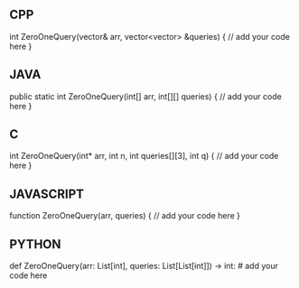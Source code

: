 ## CPP

int ZeroOneQuery(vector<int>& arr, vector<vector<int>> &queries) {
    // add your code here
}

## JAVA

public static int ZeroOneQuery(int[] arr, int[][] queries) {
    // add your code here
}

## C

int ZeroOneQuery(int* arr, int n, int queries[][3], int q) {
    // add your code here
}

## JAVASCRIPT

function ZeroOneQuery(arr, queries) {
    // add your code here
}

## PYTHON

def ZeroOneQuery(arr: List[int], queries: List[List[int]]) -> int:
    # add your code here